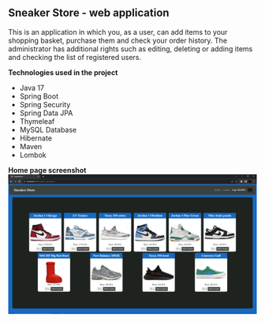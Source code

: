 ## Sneaker Store - web application
This is an application in which you, as a user, can add items to your shopping basket, purchase them and check your order history. 
The administrator has additional rights such as editing, deleting or adding items and checking the list of registered users.

**Technologies used in the project**

 - Java 17
 - Spring Boot
 - Spring Security
 - Spring Data JPA
 - Thymeleaf
 - MySQL Database
 - Hibernate
 - Maven
 - Lombok


**Home page screenshot**
![alt text](https://github.com/Gladziu/sneaker-store/blob/main/home_page.png?raw=true)
